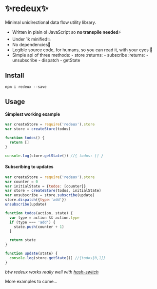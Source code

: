 # ✨redeux✨
Minimal unidirectional data flow utility library.

- Written in plain ol JavaScript so **no transpile needed**⚡️
- Under 1k minified💥
- No dependencies🌟
- Legible source code, for humans, so you can read it, with your eyes 👀
- Simple api of three methods:
      - store :returns:
          - subscribe :returns:
              - unsubscribe
          - dispatch
          - getState

## Install

`npm i redeux --save`

## Usage

#### Simplest working example

```js
var createStore = require('redeux').store
var store = createStore(todos)

function todos() {
  return []
}

console.log(store.getState()) //{ todos: [] }
```

#### Subscribing to updates

```js
var createStore = require('redeux').store
var counter = 0
var initialState = {todos: [counter]}
var store = createStore(todos, initialState)
var unsubscribe = store.subscribe(update)
store.dispatch({type:'add'})
unsubscribe(update)

function todos(action, state) {
  var type = action && action.type
  if (type === 'add') {
    state.push(counter + 1)
  }

  return state
}

function update(state) {
  console.log(store.getState()) //{todos[0,1]}
}
```

_btw redeux works really well with [hash-switch](https://github.com/kristoferjoseph/hash-switch)_

More examples to come...
